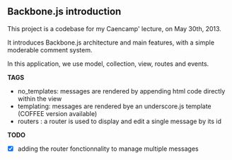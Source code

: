 Backbone.js introduction
---------------

This project is a codebase for my Caencamp' lecture, on May 30th, 2013.

It introduces Backbone.js architecture and main features, with a simple moderable comment system.

In this application, we use model, collection, view, routes and events.

**TAGS**

- no_templates: messages are rendered by appending html code directly within the view
- templating: messages are rendered bye an underscore.js template (COFFEE version available)
- routers : a router is used to display and edit a single message by its id

**TODO**

- [X] adding the router fonctionnality to manage multiple messages
